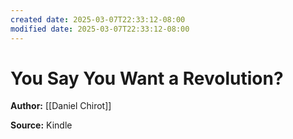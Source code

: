 ```yaml
---
created date: 2025-03-07T22:33:12-08:00
modified date: 2025-03-07T22:33:12-08:00
---
```

# You Say You Want a Revolution?

**Author:** [[Daniel Chirot]]

**Source:** Kindle

